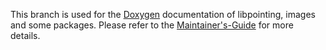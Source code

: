 This branch is used for the [Doxygen](http://inria.github.io/libpointing/doc/) documentation of libpointing, images and some packages. Please refer to the [Maintainer's-Guide](https://github.com/INRIA/libpointing/wiki/Maintainer's-Guide) for more details.